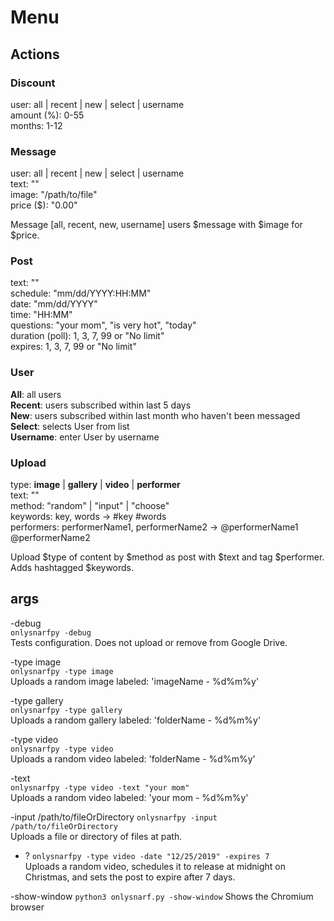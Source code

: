 # Menu

## Actions

### Discount
user: all | recent | new | select | username   
amount (%): 0-55  
months: 1-12  

### Message
user: all | recent | new | select | username  
text: ""  
image: "/path/to/file"  
price ($): "0.00"  

Message [all, recent, new, username] users $message with $image for $price.

### Post
text: ""  
schedule: "mm/dd/YYYY:HH:MM"  
date: "mm/dd/YYYY"  
time: "HH:MM"  
questions: "your mom", "is very hot", "today"  
duration (poll): 1, 3, 7, 99 or "No limit"  
expires: 1, 3, 7, 99 or "No limit"  
  
### User
**All**: all users  
**Recent**: users subscribed within last 5 days  
**New**: users subscribed within last month who haven't been messaged  
**Select**: selects User from list  
**Username**: enter User by username  

### Upload
type: **image** | **gallery** | **video** | **performer**  
text: ""  
method: "random" | "input" | "choose"  
keywords: key, words -> #key #words  
performers: performerName1, performerName2 -> @performerName1 @performerName2  

Upload $type of content by $method as post with $text and tag $performer. Adds hashtagged $keywords.

## args

-debug  
  `onlysnarfpy -debug`  
Tests configuration. Does not upload or remove from Google Drive.

-type image  
  `onlysnarfpy -type image`  
Uploads a random image labeled: 'imageName - %d%m%y'  

-type gallery  
  `onlysnarfpy -type gallery`  
Uploads a random gallery labeled: 'folderName - %d%m%y'  

-type video  
  `onlysnarfpy -type video`  
Uploads a random video labeled: 'folderName - %d%m%y'  

-text  
  `onlysnarfpy -type video -text "your mom"`  
Uploads a random video labeled: 'your mom - %d%m%y'  

-input /path/to/fileOrDirectory
  `onlysnarfpy -input /path/to/fileOrDirectory`  
Uploads a file or directory of files at path.  

- ?
  `onlysnarfpy -type video -date "12/25/2019" -expires 7`  
Uploads a random video, schedules it to release at midnight on Christmas, and sets the post to expire after 7 days.  

-show-window
  `python3 onlysnarf.py -show-window`
Shows the Chromium browser